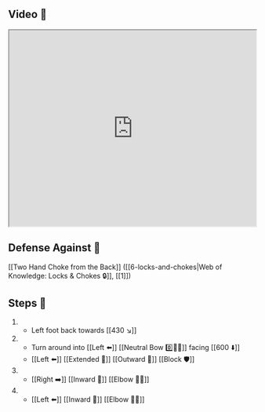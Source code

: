 ## Video 🎥

<iframe src="https://www.youtube.com/embed/i00tx6QzySA" width="100%" height="400"></iframe>

## Defense Against 🤺

[[Two Hand Choke from the Back]] ([[6-locks-and-chokes|Web of Knowledge: Locks & Chokes 🔒]], [[1]])

## Steps 👣

1. - Left foot back towards [[430 ↘️]]
2. - Turn around into [[Left ⬅️]] [[Neutral Bow 0️⃣🧍‍♂️]] facing [[600 ⬇️]]
    - [[Left ⬅️]] [[Extended 📏]] [[Outward 🔼]] [[Block 🛡️]]
3. - [[Right ➡️]] [[Inward 🔽]] [[Elbow 💪💥]]
4. - [[Left ⬅️]] [[Inward 🔽]] [[Elbow 💪💥]]
